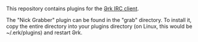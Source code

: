 
This repository contains plugins for the [Ərk IRC client](https://github.com/nutjob-laboratories/erk).

The "Nick Grabber" plugin can be found in the "grab" directory. To install it, copy the entire directory into your plugins directory (on Linux, this would be ~/.erk/plugins) and restart Ərk.